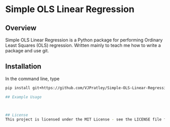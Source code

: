 # Simple OLS Linear Regression

## Overview

Simple OLS Linear Regression is a Python package for performing Ordinary Least Squares (OLS) regression. Written mainly to teach me how to write a package and use git.

## Installation
In the command line, type
```bash
pip install git+https://github.com/VJPratley/Simple-OLS-Linear-Regression.git```

## Example Usage



## License
This project is licensed under the MIT License - see the LICENSE file for details.
